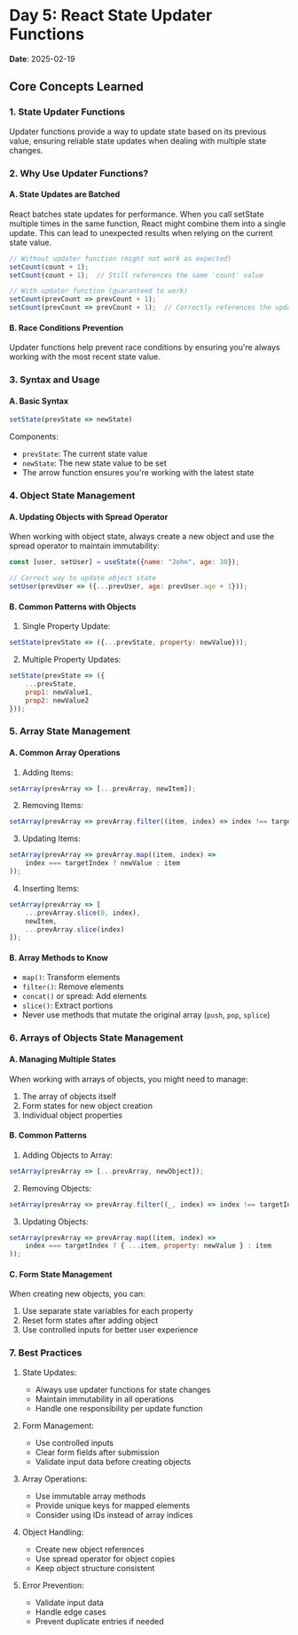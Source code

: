 # Day 5: React State Updater Functions
**Date**: 2025-02-19

## Core Concepts Learned

### 1. State Updater Functions
Updater functions provide a way to update state based on its previous value, ensuring reliable state updates when dealing with multiple state changes.

### 2. Why Use Updater Functions?

#### A. State Updates are Batched
React batches state updates for performance. When you call setState multiple times in the same function, React might combine them into a single update. This can lead to unexpected results when relying on the current state value.

```jsx
// Without updater function (might not work as expected)
setCount(count + 1);
setCount(count + 1);  // Still references the same 'count' value

// With updater function (guaranteed to work)
setCount(prevCount => prevCount + 1);
setCount(prevCount => prevCount + 1);  // Correctly references the updated value
```

#### B. Race Conditions Prevention
Updater functions help prevent race conditions by ensuring you're always working with the most recent state value.

### 3. Syntax and Usage

#### A. Basic Syntax
```jsx
setState(prevState => newState)
```

Components:
- `prevState`: The current state value
- `newState`: The new state value to be set
- The arrow function ensures you're working with the latest state

### 4. Object State Management

#### A. Updating Objects with Spread Operator
When working with object state, always create a new object and use the spread operator to maintain immutability:

```jsx
const [user, setUser] = useState({name: "John", age: 30});

// Correct way to update object state
setUser(prevUser => ({...prevUser, age: prevUser.age + 1}));
```

#### B. Common Patterns with Objects

1. Single Property Update:
```jsx
setState(prevState => ({...prevState, property: newValue}));
```

2. Multiple Property Updates:
```jsx
setState(prevState => ({
    ...prevState,
    prop1: newValue1,
    prop2: newValue2
}));
```

### 5. Array State Management

#### A. Common Array Operations

1. Adding Items:
```jsx
setArray(prevArray => [...prevArray, newItem]);
```

2. Removing Items:
```jsx
setArray(prevArray => prevArray.filter((item, index) => index !== targetIndex));
```

3. Updating Items:
```jsx
setArray(prevArray => prevArray.map((item, index) => 
    index === targetIndex ? newValue : item
));
```

4. Inserting Items:
```jsx
setArray(prevArray => [
    ...prevArray.slice(0, index),
    newItem,
    ...prevArray.slice(index)
]);
```

#### B. Array Methods to Know
- `map()`: Transform elements
- `filter()`: Remove elements
- `concat()` or spread: Add elements
- `slice()`: Extract portions
- Never use methods that mutate the original array (`push`, `pop`, `splice`)

### 6. Arrays of Objects State Management

#### A. Managing Multiple States
When working with arrays of objects, you might need to manage:
1. The array of objects itself
2. Form states for new object creation
3. Individual object properties

#### B. Common Patterns

1. Adding Objects to Array:
```jsx
setArray(prevArray => [...prevArray, newObject]);
```

2. Removing Objects:
```jsx
setArray(prevArray => prevArray.filter((_, index) => index !== targetIndex));
```

3. Updating Objects:
```jsx
setArray(prevArray => prevArray.map((item, index) => 
    index === targetIndex ? { ...item, property: newValue } : item
));
```

#### C. Form State Management
When creating new objects, you can:
1. Use separate state variables for each property
2. Reset form states after adding object
3. Use controlled inputs for better user experience

### 7. Best Practices

1. State Updates:
   - Always use updater functions for state changes
   - Maintain immutability in all operations
   - Handle one responsibility per update function

2. Form Management:
   - Use controlled inputs
   - Clear form fields after submission
   - Validate input data before creating objects

3. Array Operations:
   - Use immutable array methods
   - Provide unique keys for mapped elements
   - Consider using IDs instead of array indices

4. Object Handling:
   - Create new object references
   - Use spread operator for object copies
   - Keep object structure consistent

5. Error Prevention:
   - Validate input data
   - Handle edge cases
   - Prevent duplicate entries if needed